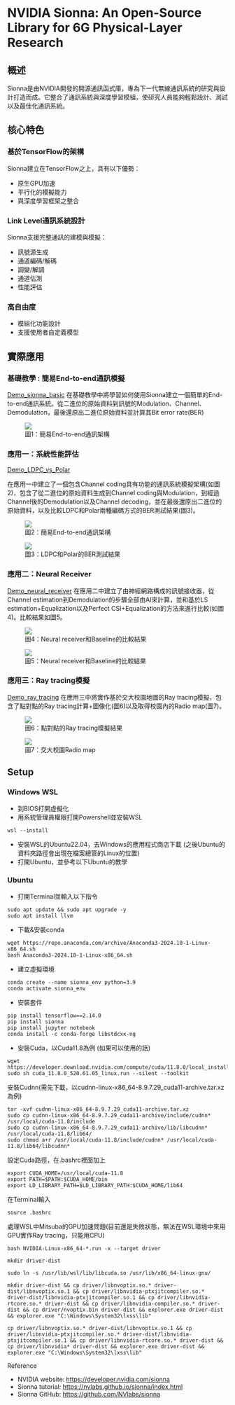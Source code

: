 # NVIDIA Sionna: An Open-Source Library for 6G Physical-Layer Research

## 概述

Sionna是由NVIDIA開發的開源通訊函式庫，專為下一代無線通訊系統的研究與設計打造而成。它整合了通訊系統與深度學習模組，使研究人員能夠輕鬆設計、測試以及最佳化通訊系統。

## 核心特色

### 基於TensorFlow的架構

Sionna建立在TensorFlow之上，具有以下優勢：
- 原生GPU加速
- 平行化的模擬能力
- 與深度學習框架之整合

### Link Level通訊系統設計

Sionna支援完整通訊的建模與模擬：
- 訊號源生成
- 通道編碼/解碼
- 調變/解調
- 通道估測
- 性能評估

### 高自由度

- 模組化功能設計
- 支援使用者自定義模型



## 實際應用
### 基礎教學 : 簡易End-to-end通訊模擬
[Demo_sionna_basic](sample_code/Demo_sionna_basic.ipynb)
在基礎教學中將學習如何使用Sionna建立一個簡單的End-to-end通訊系統。從二進位的原始資料到訊號的Modulation、Channel、Demodulation，最後還原出二進位原始資料並計算其Bit error rate(BER)
<figure>
  <img src="fig/sionna_simulate_basic.png">
  <figcaption>圖1：簡易End-to-end通訊架構</figcaption>
</figure>

### 應用一：系統性能評估
[Demo_LDPC_vs_Polar](sample_code/Demo_LDPC_vs_Polar.ipynb)

在應用一中建立了一個包含Channel coding具有功能的通訊系統模擬架構(如圖2)，包含了從二進位的原始資料生成到Channel coding與Modulation，到經過Channel後的Demodulation以及Channel decoding，並在最後還原出二進位的原始資料，以及比較LDPC和Polar兩種編碼方式的BER測試結果(圖3)。
<figure>
  <img src="fig/sionna_simulate_basic_encode.png">
  <figcaption>圖2：簡易End-to-end通訊架構</figcaption>
</figure>


<figure>
  <img src="fig/ldpc_vs_polar.png">
  <figcaption>圖3：LDPC和Polar的BER測試結果</figcaption>
</figure>



### 應用二：Neural Receiver
[Demo_neural_receiver](sample_code/Demo_neural_receiver.ipynb)
在應用二中建立了由神經網路構成的訊號接收器，從Channel estimation到Demodulation的步驟全部由AI來計算，並和基於LS estimation+Equalization以及Perfect CSI+Equalization的方法來進行比較(如圖4)。比較結果如圖5。
<figure>
  <img src="fig/sionna_neural_vs_baseline.png">
  <figcaption>圖4：Neural receiver和Baseline的比較結果</figcaption>
</figure>

<figure>
  <img src="fig/neural_vs_baseline.png">
  <figcaption>圖5：Neural receiver和Baseline的比較結果</figcaption>
</figure>


### 應用三：Ray tracing模擬
[Demo_ray_tracing](sample_code/Demo_ray_tracing.ipynb)
在應用三中將實作基於交大校園地圖的Ray tracing模擬，包含了點對點的Ray tracing計算+圖像化(圖6)以及取得校園內的Radio map(圖7)。

<figure>
  <img src="fig/demo_ray_tracing.png">
  <figcaption>圖6：點對點的Ray tracing模擬結果</figcaption>
</figure>
<figure>
  <img src="fig/demo_radio_map.png">
  <figcaption>圖7：交大校園Radio map</figcaption>
</figure>


## Setup

### Windows WSL
* 到BIOS打開虛擬化
* 用系統管理員權限打開Powershell並安裝WSL
```
wsl --install
```
* 安裝WSL的Ubuntu22.04，去Windows的應用程式商店下載 (之後Ubuntu的資料夾路徑會出現在檔案總管的Linux的位置)
* 打開Ubuntu，並參考以下Ubuntu的教學
### Ubuntu
* 打開Terminal並輸入以下指令
```
sudo apt update && sudo apt upgrade -y
sudo apt install llvm
```
* 下載&安裝conda
```
wget https://repo.anaconda.com/archive/Anaconda3-2024.10-1-Linux-x86_64.sh
bash Anaconda3-2024.10-1-Linux-x86_64.sh
```
* 建立虛擬環境
```
conda create --name sionna_env python=3.9
conda activate sionna_env
```
* 安裝套件
```
pip install tensorflow==2.14.0
pip install sionna
pip install jupyter notebook
conda install -c conda-forge libstdcxx-ng
```

* 安裝Cuda，以Cuda11.8為例 (如果可以使用的話)
```
wget https://developer.download.nvidia.com/compute/cuda/11.8.0/local_installers/cuda_11.8.0_520.61.05_linux.run
sudo sh cuda_11.8.0_520.61.05_linux.run --silent --toolkit
```
安裝Cudnn(需先下載，以cudnn-linux-x86_64-8.9.7.29_cuda11-archive.tar.xz為例)
```
tar -xvf cudnn-linux-x86_64-8.9.7.29_cuda11-archive.tar.xz
sudo cp cudnn-linux-x86_64-8.9.7.29_cuda11-archive/include/cudnn* /usr/local/cuda-11.8/include
sudo cp cudnn-linux-x86_64-8.9.7.29_cuda11-archive/lib/libcudnn* /usr/local/cuda-11.8/lib64/
sudo chmod a+r /usr/local/cuda-11.8/include/cudnn* /usr/local/cuda-11.8/lib64/libcudnn*
```
設定Cuda路徑，在.bashrc裡面加上
```
export CUDA_HOME=/usr/local/cuda-11.8
export PATH=$PATH:$CUDA_HOME/bin
export LD_LIBRARY_PATH=$LD_LIBRARY_PATH:$CUDA_HOME/lib64
```
在Terminal輸入
```
source .bashrc
```

處理WSL中Mitsuba的GPU加速問題(目前還是失敗狀態，無法在WSL環境中來用GPU實作Ray tracing，只能用CPU)
```
bash NVIDIA-Linux-x86_64-*.run -x --target driver

mkdir driver-dist

sudo ln -s /usr/lib/wsl/lib/libcuda.so /usr/lib/x86_64-linux-gnu/

mkdir driver-dist && cp driver/libnvoptix.so.* driver-dist/libnvoptix.so.1 && cp driver/libnvidia-ptxjitcompiler.so.* driver-dist/libnvidia-ptxjitcompiler.so.1 && cp driver/libnvidia-rtcore.so.* driver-dist && cp driver/libnvidia-compiler.so.* driver-dist && cp driver/nvoptix.bin driver-dist && explorer.exe driver-dist && explorer.exe "C:\Windows\System32\lxss\lib"

cp driver/libnvoptix.so.* driver-dist/libnvoptix.so.1 && cp driver/libnvidia-ptxjitcompiler.so.* driver-dist/libnvidia-ptxjitcompiler.so.1 && cp driver/libnvidia-rtcore.so.* driver-dist && cp driver/libnvidia* driver-dist && explorer.exe driver-dist && explorer.exe "C:\Windows\System32\lxss\lib"
```
Reference
* NVIDIA website: https://developer.nvidia.com/sionna
* Sionna tutorial: https://nvlabs.github.io/sionna/index.html
* Sionna GitHub: https://github.com/NVlabs/sionna
